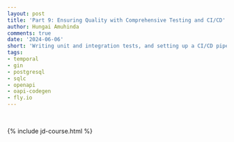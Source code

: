 ```yaml
---
layout: post
title: 'Part 9: Ensuring Quality with Comprehensive Testing and CI/CD'
author: Hungai Amuhinda
comments: true
date: '2024-06-06'
short: 'Writing unit and integration tests, and setting up a CI/CD pipeline with GitHub Actions'
tags:
- temporal
- gin
- postgresql
- sqlc
- openapi
- oapi-codegen
- fly.io
---
```



<br>

{% include jd-course.html %}